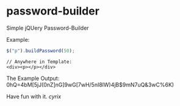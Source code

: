 # password-builder
Simple jQUery Password-Builder

Example:

```javascript
$("p").buildPassword(50);
```

```
// Anywhere in Template:
<div><p></p></div>
```

The Example Output: 0hQ=4bM[5jJ(0nZ]nG]9wG[7wH/5nI8lW)4jB$9mN7uQ&3wC%6K)

Have fun with it.
_cyrix_


